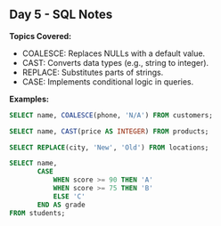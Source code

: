 ## Day 5 - SQL Notes

**Topics Covered:**
- COALESCE: Replaces NULLs with a default value.
- CAST: Converts data types (e.g., string to integer).
- REPLACE: Substitutes parts of strings.
- CASE: Implements conditional logic in queries.

**Examples:**
```sql
SELECT name, COALESCE(phone, 'N/A') FROM customers;

SELECT name, CAST(price AS INTEGER) FROM products;

SELECT REPLACE(city, 'New', 'Old') FROM locations;

SELECT name,
       CASE 
           WHEN score >= 90 THEN 'A'
           WHEN score >= 75 THEN 'B'
           ELSE 'C'
       END AS grade
FROM students;
